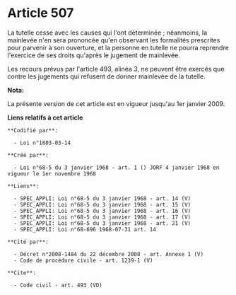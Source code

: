 # Article 507

La tutelle cesse avec les causes qui l'ont déterminée ; néanmoins, la mainlevée n'en sera prononcée qu'en observant les
formalités prescrites pour parvenir à son ouverture, et la personne en tutelle ne pourra reprendre l'exercice de ses droits
qu'après le jugement de mainlevée. 

Les recours prévus par l'article 493, alinéa 3, ne peuvent être exercés que contre les jugements qui refusent de donner
mainlevée de la tutelle.

**Nota:**

La présente version de cet article est en vigueur jusqu'au 1er janvier 2009.

**Liens relatifs à cet article**

	**Codifié par**:

	  - Loi n°1803-03-14

	**Créé par**:

	  - Loi n°68-5 du 3 janvier 1968 - art. 1 () JORF 4 janvier 1968 en vigueur le 1er novembre 1968

	**Liens**:

	  - SPEC_APPLI: Loi n°68-5 du 3 janvier 1968 - art. 14 (V)
	  - SPEC_APPLI: Loi n°68-5 du 3 janvier 1968 - art. 15 (V)
	  - SPEC_APPLI: Loi n°68-5 du 3 janvier 1968 - art. 16 (V)
	  - SPEC_APPLI: Loi n°68-5 du 3 janvier 1968 - art. 17 (V)
	  - SPEC_APPLI: Loi n°68-5 du 3 janvier 1968 - art. 21 (V)
	  - SPEC_APPLI: Loi n°68-696 1968-07-31 art. 14

	**Cité par**:

	  - Décret n°2008-1484 du 22 décembre 2008 - art. Annexe 1 (V)
	  - Code de procédure civile - art. 1239-1 (V)

	**Cite**:

	  - Code civil - art. 493 (VD)
